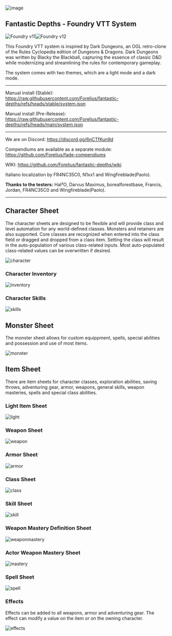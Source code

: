![image](https://github.com/user-attachments/assets/14893284-d6e9-4603-acff-f3179b80cb4c)

## Fantastic Depths - Foundry VTT System
![Foundry v11](https://img.shields.io/badge/foundry-v11-green)![Foundry v12](https://img.shields.io/badge/foundry-v12-green)

This Foundry VTT system is inspired by Dark Dungeons, an OGL retro-clone of the Rules Cyclopedia edition of Dungeons & Dragons. Dark Dungeons was written by Blacky the Blackball, capturing the essence of classic D&D while modernizing and streamlining the rules for contemporary gameplay.

The system comes with two themes, which are a light mode and a dark mode.

---
Manual install (Stable): 
https://raw.githubusercontent.com/Forelius/fantastic-depths/refs/heads/stable/system.json

Manual install (Pre-Release): 
https://raw.githubusercontent.com/Forelius/fantastic-depths/refs/heads/main/system.json

---

We are on Discord: https://discord.gg/6nCTfKun9d

Compendiums are available as a separate module: https://github.com/Forelius/fade-compendiums

WIKI: https://github.com/Forelius/fantastic-depths/wiki

Italiano localization by FR4NC35C0, N1xx1 and Wingfireblade(Paolo).

**Thanks to the testers:** Hal²O, Darvus Maximus, borealforestbase, Francis, Jordan, FR4NC35C0 and Wingfireblade(Paolo).

---

## Character Sheet
The character sheets are designed to be flexible and will provide class and level automation for any world-defined classes. Monsters and retainers are also supported. Core classes are recognized when entered into the class field or dragged and dropped from a class item. Setting the class will result in the auto-population of various class-related inputs. Most auto-populated class-related values can be overwritten if desired.

![character](./assets/img/docs/charsheet1.jpg)

### Character Inventory
![inventory](./assets/img/docs/charsheet2.jpg)

### Character Skills
![skills](./assets/img/docs/charsheet3.jpg)

## Monster Sheet
The monster sheet allows for custom equippment, spells, special abilities and possession and use of most items.

![monster](./assets/img/docs/monstersheet1.jpg)

## Item Sheet
There are item sheets for character classes, exploration abilities, saving throws, adventuring gear, armor, weapons, general skills, weapon masteries, spells and special class abilities.

### Light Item Sheet
![light](./assets/img/docs/lightitemsheet1.jpg)

### Weapon Sheet
![weapon](./assets/img/docs/weaponsheet.jpg)

### Armor Sheet
![armor](./assets/img/docs/armorsheet1.jpg)

### Class Sheet
![class](./assets/img/docs/classsheet.jpg)

### Skill Sheet
![skill](./assets/img/docs/skillsheet1.jpg)

### Weapon Mastery Definition Sheet
![weaponmastery](./assets/img/docs/masterydef1.jpg)

### Actor Weapon Mastery Sheet
![mastery](./assets/img/docs/mastery1.jpg)

### Spell Sheet
![spell](./assets/img/docs/spellsheet1.jpg)

### Effects
Effects can be added to all weapons, armor and adventuring gear. The effect can modify a value on the item or on the owning character.

![effects](./assets/img/docs/itemeffects1.jpg)
